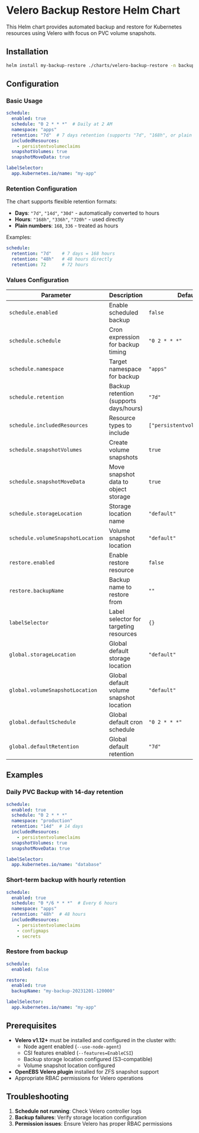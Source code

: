 # Velero Backup Restore Helm Chart

This Helm chart provides automated backup and restore for Kubernetes resources using Velero with focus on PVC volume snapshots.

## Installation

```bash
helm install my-backup-restore ./charts/velero-backup-restore -n backup
```

## Configuration

### Basic Usage

```yaml
schedule:
  enabled: true
  schedule: "0 2 * * *"  # Daily at 2 AM
  namespace: "apps"
  retention: "7d"  # 7 days retention (supports "7d", "168h", or plain numbers)
  includedResources:
    - persistentvolumeclaims
  snapshotVolumes: true
  snapshotMoveData: true

labelSelector:
  app.kubernetes.io/name: "my-app"
```

### Retention Configuration

The chart supports flexible retention formats:

- **Days**: `"7d"`, `"14d"`, `"30d"` - automatically converted to hours
- **Hours**: `"168h"`, `"336h"`, `"720h"` - used directly
- **Plain numbers**: `168`, `336` - treated as hours

Examples:
```yaml
schedule:
  retention: "7d"    # 7 days = 168 hours
  retention: "48h"   # 48 hours directly
  retention: 72      # 72 hours
```

### Values Configuration

| Parameter | Description | Default |
|-----------|-------------|---------|
| `schedule.enabled` | Enable scheduled backup | `false` |
| `schedule.schedule` | Cron expression for backup timing | `"0 2 * * *"` |
| `schedule.namespace` | Target namespace for backup | `"apps"` |
| `schedule.retention` | Backup retention (supports days/hours) | `"7d"` |
| `schedule.includedResources` | Resource types to include | `["persistentvolumeclaims"]` |
| `schedule.snapshotVolumes` | Create volume snapshots | `true` |
| `schedule.snapshotMoveData` | Move snapshot data to object storage | `true` |
| `schedule.storageLocation` | Storage location name | `"default"` |
| `schedule.volumeSnapshotLocation` | Volume snapshot location | `"default"` |
| `restore.enabled` | Enable restore resource | `false` |
| `restore.backupName` | Backup name to restore from | `""` |
| `labelSelector` | Label selector for targeting resources | `{}` |
| `global.storageLocation` | Global default storage location | `"default"` |
| `global.volumeSnapshotLocation` | Global default volume snapshot location | `"default"` |
| `global.defaultSchedule` | Global default cron schedule | `"0 2 * * *"` |
| `global.defaultRetention` | Global default retention | `"7d"` |

## Examples

### Daily PVC Backup with 14-day retention
```yaml
schedule:
  enabled: true
  schedule: "0 2 * * *"
  namespace: "production"
  retention: "14d"  # 14 days
  includedResources:
    - persistentvolumeclaims
  snapshotVolumes: true
  snapshotMoveData: true

labelSelector:
  app.kubernetes.io/name: "database"
```

### Short-term backup with hourly retention
```yaml
schedule:
  enabled: true
  schedule: "0 */6 * * *"  # Every 6 hours
  namespace: "apps"
  retention: "48h"  # 48 hours
  includedResources:
    - persistentvolumeclaims
    - configmaps
    - secrets
```

### Restore from backup
```yaml
schedule:
  enabled: false

restore:
  enabled: true
  backupName: "my-backup-20231201-120000"

labelSelector:
  app.kubernetes.io/name: "my-app"
```

## Prerequisites

- **Velero v1.12+** must be installed and configured in the cluster with:
  - Node agent enabled (`--use-node-agent`)
  - CSI features enabled (`--features=EnableCSI`)
  - Backup storage location configured (S3-compatible)
  - Volume snapshot location configured
- **OpenEBS Velero plugin** installed for ZFS snapshot support
- Appropriate RBAC permissions for Velero operations

## Troubleshooting

1. **Schedule not running**: Check Velero controller logs
2. **Backup failures**: Verify storage location configuration
3. **Permission issues**: Ensure Velero has proper RBAC permissions
